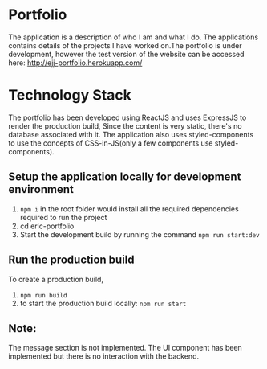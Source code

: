 # Portfolio

The application is a description of who I am and what I do. The applications contains details of the projects I have worked on.The portfolio is under development, however the test version of the website can be accessed here: http://ejj-portfolio.herokuapp.com/

# Technology Stack

The portfolio has been developed using ReactJS and uses ExpressJS to render the production build, Since the content is very static, there's no database associated with it. The application also uses styled-components to use the concepts of CSS-in-JS(only a few components use styled-components).

## Setup the application locally for development environment

1. `npm i` in the root folder would install all the required dependencies required to run the project
2. cd eric-portfolio
3. Start the development build by running the command `npm run start:dev`

## Run the production build

To create a production build,

1. `npm run build`
2. to start the production build locally: `npm run start`

## Note:

The message section is not implemented. The UI component has been implemented but there is no interaction with the backend.
